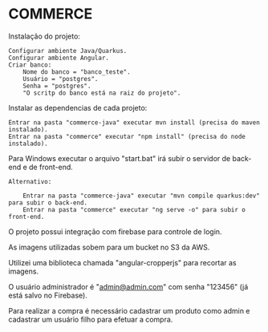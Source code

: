 # COMMERCE

Instalação do projeto:

	Configurar ambiente Java/Quarkus.
	Configurar ambiente Angular.
	Criar banco:
		Nome do banco = "banco_teste".
		Usuário = "postgres".
		Senha = "postgres".
		"O scritp do banco está na raiz do projeto".

Instalar as dependencias de cada projeto:

	Entrar na pasta "commerce-java" executar mvn install (precisa do maven instalado).
	Entrar na pasta "commerce" executar "npm install" (precisa do node instalado).
	
Para Windows executar o arquivo "start.bat" irá subir o servidor de back-end e de front-end.

	Alternativo:
	
		Entrar na pasta "commerce-java" executar "mvn compile quarkus:dev" para subir o back-end.	
		Entrar na pasta "commerce" executar "ng serve -o" para subir o front-end.
	

O projeto possui integração com firebase para controle de login.

As imagens utilizadas sobem para um bucket no S3 da AWS.

Utilizei uma biblioteca chamada "angular-cropperjs" para recortar as imagens.


O usuário administrador é "admin@admin.com" com senha "123456" (já está salvo no Firebase).

Para realizar a compra é necessário cadastrar um produto como admin e cadastrar um usuário filho para efetuar a compra.

